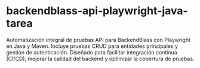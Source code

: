 # backendblass-api-playwright-java-tarea
Automatización integral de pruebas API para BackendBlass con Playwright en Java y Maven. Incluye pruebas CRUD para entidades principales y gestión de autenticación. Diseñado para facilitar integración continua (CI/CD), mejorar la calidad del backend y optimizar la cobertura de pruebas.
